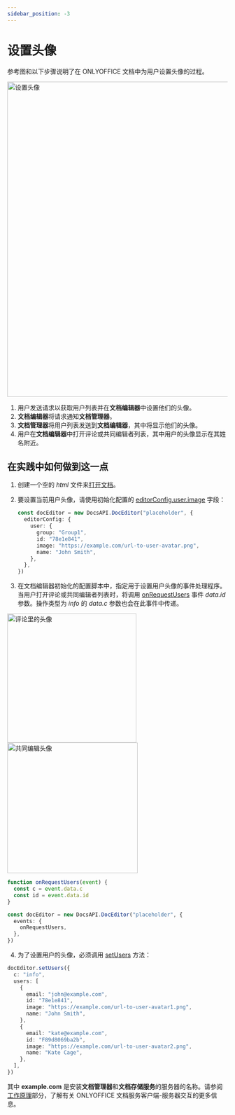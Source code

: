 ```yaml
---
sidebar_position: -3
---
```


# 设置头像

参考图和以下步骤说明了在 ONLYOFFICE 文档中为用户设置头像的过程。

<img alt="设置头像" src="/assets/images/editor/avatars.png" width="720px" />

1. 用户发送请求以获取用户列表并在**文档编辑器**中设置他们的头像。
2. **文档编辑器**将请求通知**文档管理器**。
3. **文档管理器**将用户列表发送到**文档编辑器**，其中将显示他们的头像。
4. 用户在**文档编辑器**中打开评论或共同编辑者列表，其中用户的头像显示在其姓名附近。

## 在实践中如何做到这一点

1. 创建一个空的 *html* 文件来[打开文档](./opening-file.md#how-this-can-be-done-in-practice)。

2. 要设置当前用户头像，请使用初始化配置的 [editorConfig.user.image](../../usage-api/config/editor/editor.md#user) 字段：

   ``` ts
   const docEditor = new DocsAPI.DocEditor("placeholder", {
     editorConfig: {
       user: {
         group: "Group1",
         id: "78e1e841",
         image: "https://example.com/url-to-user-avatar.png",
         name: "John Smith",
       },
     },
   })
   ```

3. 在文档编辑器初始化的配置脚本中，指定用于设置用户头像的事件处理程序。当用户打开评论或共同编辑者列表时，将调用 [onRequestUsers](../../usage-api/config/events.md#onrequestusers) 事件 *data.id* 参数。操作类型为 *info* 的 *data.c* 参数也会在此事件中传递。

  <img alt="评论里的头像" src="/assets/images/editor/avatars-comments.png" width="295px" />

  <img alt="共同编辑头像" src="/assets/images/editor/avatars-coediting.png" width="298px" />

  ``` ts
  function onRequestUsers(event) {
    const c = event.data.c
    const id = event.data.id
  }

  const docEditor = new DocsAPI.DocEditor("placeholder", {
    events: {
      onRequestUsers,
    },
  })
  ```

4. 为了设置用户的头像，必须调用 [setUsers](../../usage-api/methods.md#setusers) 方法：

  ``` ts
  docEditor.setUsers({
    c: "info",
    users: [
      {
        email: "john@example.com",
        id: "78e1e841",
        image: "https://example.com/url-to-user-avatar1.png",
        name: "John Smith",
      },
      {
        email: "kate@example.com",
        id: "F89d8069ba2b",
        image: "https://example.com/url-to-user-avatar2.png",
        name: "Kate Cage",
      },
    ],
  })
  ```

其中 **example.com** 是安装**文档管理器**和**文档存储服务**的服务器的名称。请参阅[工作原理](./how-it-works.md)部分，了解有关 ONLYOFFICE 文档服务客户端-服务器交互的更多信息。
